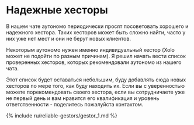 # Надежные хесторы

В нашем чате аутономо периодически просят посоветовать хорошего и надежного хестора. Таких хесторов может быть
сложно найти, часто у них уже нет мест и они не берут новых клиентов.

Некоторым аутономо нужен именно индивидуальный хестор (Xolo может не подойти по разным причинам). Я решил начать
вести список проверенных хесторов, которых рекомендовали аутономо из нашего чата.

Этот список будет оставаться небольшим, буду добавлять сюда новых хесторов по мере того, как буду находить их. Если вы с
уверенностью можете порекомендовать своего хестора, если вы сотрудничаете уже не первый день и вам нравится его
квалификация и уровень ответственности - поделитесь пожалуйста контактом.

{% include ru/reliable-gestors/gestor_1.md %}
